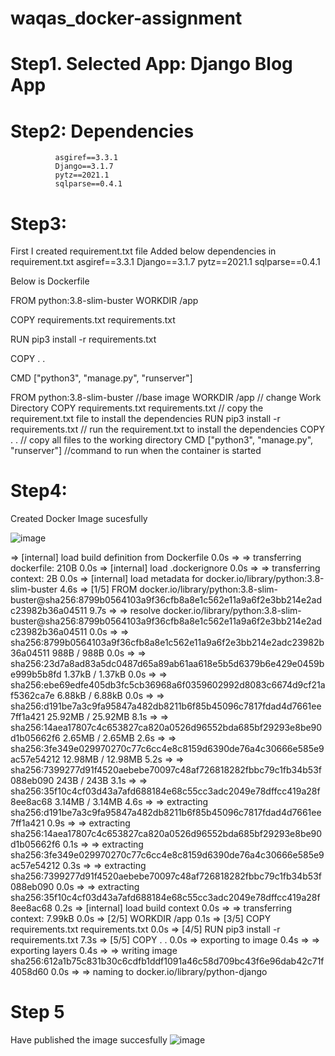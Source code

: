 # waqas_docker-assignment
# Step1. Selected App: Django Blog App

# Step2: Dependencies
              asgiref==3.3.1
              Django==3.1.7
              pytz==2021.1
              sqlparse==0.4.1
# Step3:
First I created requirement.txt file
Added below dependencies in requirement.txt 
      asgiref==3.3.1
      Django==3.1.7
      pytz==2021.1
      sqlparse==0.4.1


Below is Dockerfile

FROM python:3.8-slim-buster
WORKDIR /app

COPY requirements.txt requirements.txt

RUN pip3 install -r requirements.txt

COPY . .

CMD ["python3", "manage.py", "runserver"]


FROM python:3.8-slim-buster           //base image
WORKDIR /app                              // change Work Directory
COPY requirements.txt requirements.txt          // copy the requirement.txt file to install the dependencies 
RUN pip3 install -r requirements.txt               // run the requirement.txt to install the dependencies
COPY . .                                            // copy all files to the working directory
CMD ["python3", "manage.py", "runserver"]            //command to run when the container is started


# Step4:
Created Docker Image sucesfully 

![image](https://github.com/mwaqaskh/waqas_docker-assignment/assets/39801941/96c963a1-9ac5-4e0e-9c35-1c6d27100412)


 => [internal] load build definition from Dockerfile                                                                                                                                                        0.0s
 => => transferring dockerfile: 210B                                                                                                                                                                        0.0s
 => [internal] load .dockerignore                                                                                                                                                                           0.0s
 => => transferring context: 2B                                                                                                                                                                             0.0s
 => [internal] load metadata for docker.io/library/python:3.8-slim-buster                                                                                                                                   4.6s
 => [1/5] FROM docker.io/library/python:3.8-slim-buster@sha256:8799b0564103a9f36cfb8a8e1c562e11a9a6f2e3bb214e2adc23982b36a04511                                                                             9.7s
 => => resolve docker.io/library/python:3.8-slim-buster@sha256:8799b0564103a9f36cfb8a8e1c562e11a9a6f2e3bb214e2adc23982b36a04511                                                                             0.0s
 => => sha256:8799b0564103a9f36cfb8a8e1c562e11a9a6f2e3bb214e2adc23982b36a04511 988B / 988B                                                                                                                  0.0s
 => => sha256:23d7a8ad83a5dc0487d65a89ab61aa618e5b5d6379b6e429e0459be999b5b8fd 1.37kB / 1.37kB                                                                                                              0.0s
 => => sha256:ebe69edfe405db3fc5cb36968a6f0359602992d8083c6674d9cf21af5362ca7e 6.88kB / 6.88kB                                                                                                              0.0s
 => => sha256:d191be7a3c9fa95847a482db8211b6f85b45096c7817fdad4d7661ee7ff1a421 25.92MB / 25.92MB                                                                                                            8.1s
 => => sha256:14aea17807c4c653827ca820a0526d96552bda685bf29293e8be90d1b05662f6 2.65MB / 2.65MB                                                                                                              2.6s
 => => sha256:3fe349e029970270c77c6cc4e8c8159d6390de76a4c30666e585e9ac57e54212 12.98MB / 12.98MB                                                                                                            5.2s
 => => sha256:7399277d91f4520aebebe70097c48af726818282fbbc79c1fb34b53f088eb090 243B / 243B                                                                                                                  3.1s
 => => sha256:35f10c4cf03d43a7afd688184e68c55cc3adc2049e78dffcc419a28f8ee8ac68 3.14MB / 3.14MB                                                                                                              4.6s
 => => extracting sha256:d191be7a3c9fa95847a482db8211b6f85b45096c7817fdad4d7661ee7ff1a421                                                                                                                   0.9s
 => => extracting sha256:14aea17807c4c653827ca820a0526d96552bda685bf29293e8be90d1b05662f6                                                                                                                   0.1s
 => => extracting sha256:3fe349e029970270c77c6cc4e8c8159d6390de76a4c30666e585e9ac57e54212                                                                                                                   0.3s
 => => extracting sha256:7399277d91f4520aebebe70097c48af726818282fbbc79c1fb34b53f088eb090                                                                                                                   0.0s
 => => extracting sha256:35f10c4cf03d43a7afd688184e68c55cc3adc2049e78dffcc419a28f8ee8ac68                                                                                                                   0.2s
 => [internal] load build context                                                                                                                                                                           0.0s
 => => transferring context: 7.99kB                                                                                                                                                                         0.0s
 => [2/5] WORKDIR /app                                                                                                                                                                                      0.1s
 => [3/5] COPY requirements.txt requirements.txt                                                                                                                                                            0.0s
 => [4/5] RUN pip3 install -r requirements.txt                                                                                                                                                              7.3s
 => [5/5] COPY . .                                                                                                                                                                                          0.0s
 => exporting to image                                                                                                                                                                                      0.4s
 => => exporting layers                                                                                                                                                                                     0.4s
 => => writing image sha256:612a1b75c831b30c6cdfb1ddf1091a46c58d709bc43f6e96dab42c71f4058d60                                                                                                                0.0s 
 => => naming to docker.io/library/python-django      

# Step 5
Have published the image succesfully 
 ![image](https://github.com/mwaqaskh/waqas_docker-assignment/assets/39801941/fd36e670-b0ab-479e-a879-7876ebb04403)

